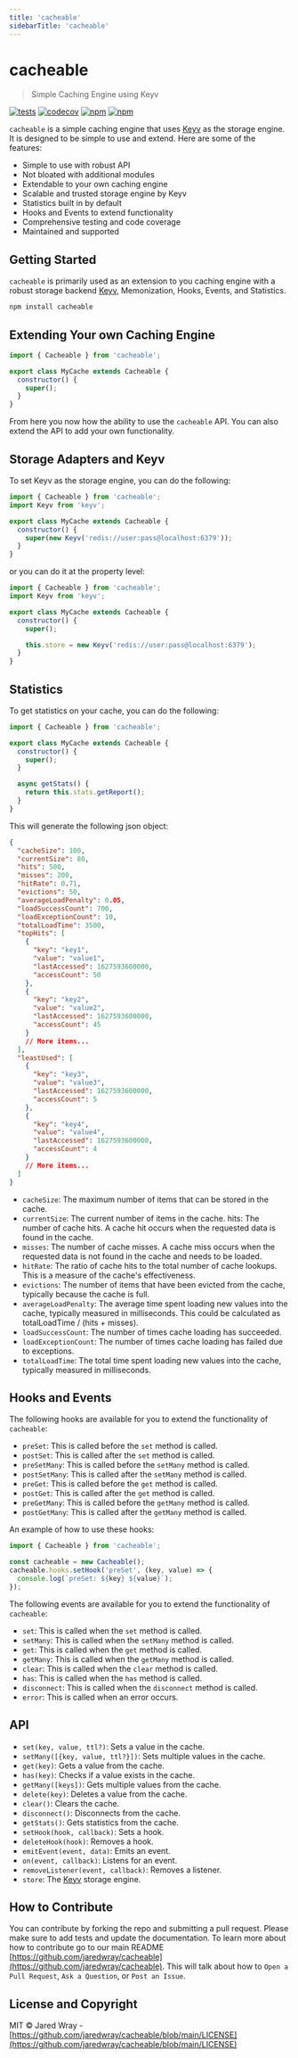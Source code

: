 ```yaml
---
title: 'cacheable'
sidebarTitle: 'cacheable'
---
```




# cacheable

> Simple Caching Engine using Keyv

[![tests](https://github.com/jaredwray/cacheable/actions/workflows/tests.yaml/badge.svg)](https://github.com/jaredwray/cacheable/actions/workflows/tests.yaml)
[![codecov](https://codecov.io/gh/jaredwray/cacheable/branch/master/graph/badge.svg?token=LDLaqe4PsI)](https://codecov.io/gh/jaredwray/cacheable)
[![npm](https://img.shields.io/npm/dm/cacheable.svg)](https://www.npmjs.com/package/cacheable)
[![npm](https://img.shields.io/npm/v/cacheable)](https://www.npmjs.com/package/cacheable)

`cacheable` is a simple caching engine that uses [Keyv](https://keyv.org) as the storage engine. It is designed to be simple to use and extend. Here are some of the features:
* Simple to use with robust API
* Not bloated with additional modules
* Extendable to your own caching engine
* Scalable and trusted storage engine by Keyv
* Statistics built in by default
* Hooks and Events to extend functionality
* Comprehensive testing and code coverage
* Maintained and supported

## Getting Started

`cacheable` is primarily used as an extension to you caching engine with a robust storage backend [Keyv](https://keyv.org), Memonization, Hooks, Events, and Statistics.

```bash
npm install cacheable
```

## Extending Your own Caching Engine

```javascript
import { Cacheable } from 'cacheable';

export class MyCache extends Cacheable {
  constructor() {
	super();
  }
}
```

From here you now how the ability to use the `cacheable` API. You can also extend the API to add your own functionality.

## Storage Adapters and Keyv

To set Keyv as the storage engine, you can do the following:

```javascript
import { Cacheable } from 'cacheable';
import Keyv from 'keyv';

export class MyCache extends Cacheable {
  constructor() {
	super(new Keyv('redis://user:pass@localhost:6379'));
  }
}
```

or you can do it at the property level:

```javascript
import { Cacheable } from 'cacheable';
import Keyv from 'keyv';

export class MyCache extends Cacheable {
  constructor() {
	super();

	this.store = new Keyv('redis://user:pass@localhost:6379');
  }
}
```

## Statistics

To get statistics on your cache, you can do the following:

```javascript
import { Cacheable } from 'cacheable';

export class MyCache extends Cacheable {
  constructor() {
	super();
  }

  async getStats() {
	return this.stats.getReport();
  }
}
```

This will generate the following json object:

```json
{
  "cacheSize": 100,
  "currentSize": 80,
  "hits": 500,
  "misses": 200,
  "hitRate": 0.71,
  "evictions": 50,
  "averageLoadPenalty": 0.05,
  "loadSuccessCount": 700,
  "loadExceptionCount": 10,
  "totalLoadTime": 3500,
  "topHits": [
    {
      "key": "key1",
      "value": "value1",
      "lastAccessed": 1627593600000,
      "accessCount": 50
    },
    {
      "key": "key2",
      "value": "value2",
      "lastAccessed": 1627593600000,
      "accessCount": 45
    }
    // More items...
  ],
  "leastUsed": [
    {
      "key": "key3",
      "value": "value3",
      "lastAccessed": 1627593600000,
      "accessCount": 5
    },
    {
      "key": "key4",
      "value": "value4",
      "lastAccessed": 1627593600000,
      "accessCount": 4
    }
    // More items...
  ]
}
```

* `cacheSize`: The maximum number of items that can be stored in the cache.
* `currentSize`: The current number of items in the cache.
hits: The number of cache hits. A cache hit occurs when the requested data is found in the cache.
* `misses`: The number of cache misses. A cache miss occurs when the requested data is not found in the cache and needs to be loaded.
* `hitRate`: The ratio of cache hits to the total number of cache lookups. This is a measure of the cache's effectiveness.
* `evictions`: The number of items that have been evicted from the cache, typically because the cache is full.
* `averageLoadPenalty`: The average time spent loading new values into the cache, typically measured in milliseconds. This could be calculated as totalLoadTime / (hits + misses).
* `loadSuccessCount`: The number of times cache loading has succeeded.
* `loadExceptionCount`: The number of times cache loading has failed due to exceptions.
* `totalLoadTime`: The total time spent loading new values into the cache, typically measured in milliseconds.

## Hooks and Events

The following hooks are available for you to extend the functionality of `cacheable`:

* `preSet`: This is called before the `set` method is called.
* `postSet`: This is called after the `set` method is called.
* `preSetMany`: This is called before the `setMany` method is called.
* `postSetMany`: This is called after the `setMany` method is called.
* `preGet`: This is called before the `get` method is called.
* `postGet`: This is called after the `get` method is called.
* `preGetMany`: This is called before the `getMany` method is called.
* `postGetMany`: This is called after the `getMany` method is called.

An example of how to use these hooks:

```javascript
import { Cacheable } from 'cacheable';

const cacheable = new Cacheable();
cacheable.hooks.setHook('preSet', (key, value) => {
  console.log(`preSet: ${key} ${value}`);
});
```

The following events are available for you to extend the functionality of `cacheable`:

* `set`: This is called when the `set` method is called.
* `setMany`: This is called when the `setMany` method is called.
* `get`: This is called when the `get` method is called.
* `getMany`: This is called when the `getMany` method is called.
* `clear`: This is called when the `clear` method is called.
* `has`: This is called when the `has` method is called.
* `disconnect`: This is called when the `disconnect` method is called.
* `error`: This is called when an error occurs.

## API

* `set(key, value, ttl?)`: Sets a value in the cache.
* `setMany([{key, value, ttl?}])`: Sets multiple values in the cache.
* `get(key)`: Gets a value from the cache.
* `has(key)`: Checks if a value exists in the cache.
* `getMany([keys])`: Gets multiple values from the cache.
* `delete(key)`: Deletes a value from the cache.
* `clear()`: Clears the cache.
* `disconnect()`: Disconnects from the cache.
* `getStats()`: Gets statistics from the cache.
* `setHook(hook, callback)`: Sets a hook.
* `deleteHook(hook)`: Removes a hook.
* `emitEvent(event, data)`: Emits an event.
* `on(event, callback)`: Listens for an event.
* `removeListener(event, callback)`: Removes a listener.
* `store`: The [Keyv](https://keyv.org) storage engine.

## How to Contribute

You can contribute by forking the repo and submitting a pull request. Please make sure to add tests and update the documentation. To learn more about how to contribute go to our main README [https://github.com/jaredwray/cacheable](https://github.com/jaredwray/cacheable). This will talk about how to `Open a Pull Request`, `Ask a Question`, or `Post an Issue`.

## License and Copyright
MIT © Jared Wray - [https://github.com/jaredwray/cacheable/blob/main/LICENSE](https://github.com/jaredwray/cacheable/blob/main/LICENSE)